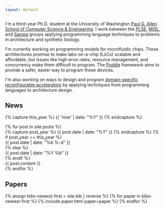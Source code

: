 ```yaml
---
layout: default
---
```


I'm a third-year Ph.D. student at the University of Washington
[Paul G. Allen School of Computer Science & Engineering][allen].
I work between the [PLSE][], [MISL][], and [Sampa][] groups applying programming
language techniques to problems in architecture and synthetic biology.

I'm currently working on programming models for microfluidic chips. These
architectures promise to make labs-on-a-chip (LoCs) scalable and affordable, but
issues like high error rates, resource management, and concurrency make them
difficult to program. The [Puddle][] framework aims to provide a safer, easier
way to program these devices.

I'm also working on ways to design and program
[domain-specific reconfigurable accelerators][dsra] by applying
techniques from programming languages to architecture design.


[allen]: https://www.cs.washington.edu
[plse]:  http://uwplse.org
[sampa]: https://sampa.cs.washington.edu
[misl]:  http://misl.cs.washington.edu
[dsra]:  https://sampa.cs.washington.edu/projects/sdh-project.html
[puddle]: http://misl.cs.washington.edu/projects/puddle.html

## News

{% capture this_year %} {{ 'now' | date: "%Y" }} {% endcapture %}

<section id="news">
{% for post in site.posts %}
<div class="news-item">
{% capture post_year %} {{ post.date | date: "%Y" }} {% endcapture %}
{% if post_year == this_year %}
<div class="date"> {{ post.date | date: "%b&nbsp;%-d" }} </div>
{% else %}
<div class="date"> {{ post.date | date: "%Y&nbsp;%b" }} </div>
{% endif %}
<div class="content"> {{ post.content }} </div>
</div>
{% endfor %}
</section>

## Papers

<section id="papers">
  {% assign bibs-newest-first = site.bib | reverse %}
  {% for paper in bibs-newest-first %}
    {% include paper.html paper=paper %}
  {% endfor %}
</section>
